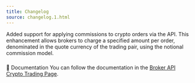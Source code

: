 ```yaml
---
title: Changelog
source: changelog.1.html
---
```


Added support for applying commissions to crypto orders via the API. This enhancement allows brokers to charge a specified amount per order, denominated in the quote currency of the trading pair, using the notional commission model.
### 
📔 Documentation
[](changelog.1.html#-documentation)
You can follow the documentation in the [Broker API Crypto Trading Page](docs-crypto-trading-1.html-crypto-order-commissions.md).
